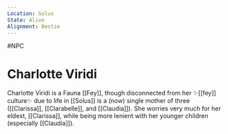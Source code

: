 ```yaml
---
Location: Solus
State: Alive
Alignment: Bestie
---
```

#NPC
# Charlotte Viridi
 Charlotte Viridi is a Fauna [[Fey]], though disconnected from her ✨[[fey]] culture✨ due to life in [[Solus]] is a (now) single mother of three ([[Clarissa]], [[Clarabelle]], and [[Claudia]]). She worries very much for her eldest, [[Clarissa]], while being more lenient with her younger children (especially [[Claudia]]). 